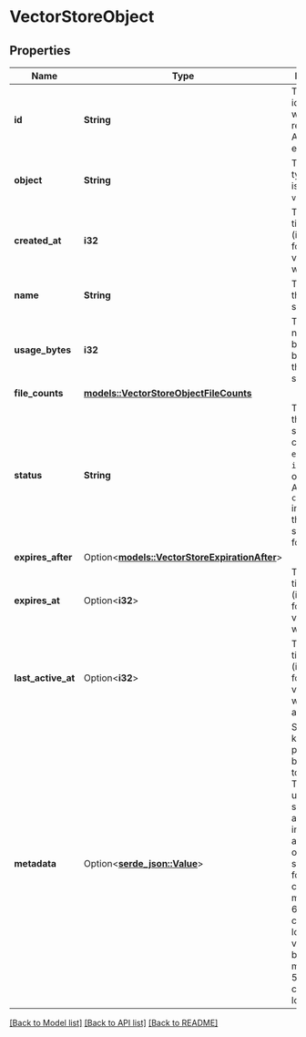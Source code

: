 # VectorStoreObject

## Properties

Name | Type | Description | Notes
------------ | ------------- | ------------- | -------------
**id** | **String** | The identifier, which can be referenced in API endpoints. | 
**object** | **String** | The object type, which is always `vector_store`. | 
**created_at** | **i32** | The Unix timestamp (in seconds) for when the vector store was created. | 
**name** | **String** | The name of the vector store. | 
**usage_bytes** | **i32** | The total number of bytes used by the files in the vector store. | 
**file_counts** | [**models::VectorStoreObjectFileCounts**](VectorStoreObject_file_counts.md) |  | 
**status** | **String** | The status of the vector store, which can be either `expired`, `in_progress`, or `completed`. A status of `completed` indicates that the vector store is ready for use. | 
**expires_after** | Option<[**models::VectorStoreExpirationAfter**](VectorStoreExpirationAfter.md)> |  | [optional]
**expires_at** | Option<**i32**> | The Unix timestamp (in seconds) for when the vector store will expire. | [optional]
**last_active_at** | Option<**i32**> | The Unix timestamp (in seconds) for when the vector store was last active. | 
**metadata** | Option<[**serde_json::Value**](.md)> | Set of 16 key-value pairs that can be attached to an object. This can be useful for storing additional information about the object in a structured format. Keys can be a maximum of 64 characters long and values can be a maximum of 512 characters long.  | 

[[Back to Model list]](../README.md#documentation-for-models) [[Back to API list]](../README.md#documentation-for-api-endpoints) [[Back to README]](../README.md)


